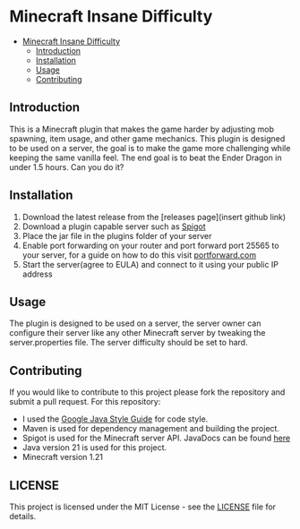 # Minecraft Insane Difficulty

- [Minecraft Insane Difficulty](#minecraft-insane-difficulty)
  - [Introduction](#introduction)
  - [Installation](#installation)
  - [Usage](#usage)
  - [Contributing](#contributing)

## Introduction
This is a Minecraft plugin that makes the game harder by adjusting mob spawning, item usage, and other game mechanics. 
This plugin is designed to be used on a server, the goal is to make the game more challenging while keeping the same vanilla
feel. The end goal is to beat the Ender Dragon in under 1.5 hours. Can you do it?

## Installation
1. Download the latest release from the [releases page](insert github link)
2. Download a plugin capable server such as [Spigot](https://getbukkit.org/download/spigot)
3. Place the jar file in the plugins folder of your server
4. Enable port forwarding on your router and port forward port 25565 to your server, for a guide on how to do this visit [portforward.com](https://portforward.com/)
5. Start the server(agree to EULA) and connect to it using your public IP address

## Usage
The plugin is designed to be used on a server, the server owner can configure their server like any other Minecraft server
by tweaking the server.properties file. The server difficulty should be set to hard.

## Contributing
If you would like to contribute to this project please fork the repository and submit a pull request. For this repository:
- I used the [Google Java Style Guide](https://google.github.io/styleguide/javaguide.html) for code style. 
- Maven is used for dependency management and building the project.
- Spigot is used for the Minecraft server API. JavaDocs can be found [here](https://hub.spigotmc.org/javadocs/spigot/overview-summary.html)
- Java version 21 is used for this project.
- Minecraft version 1.21

## LICENSE
This project is licensed under the MIT License - see the [LICENSE](LICENSE) file for details.